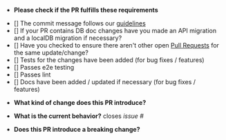 <!-- You can erase any parts of this template not applicable to your Pull Request. -->

* **Please check if the PR fulfills these requirements**
- [] The commit message follows our [guidelines](../CONTRIBUTING.md)
- [] If your PR contains DB doc changes have you made an API migration and a localDB migration if necessary?
- [] Have you checked to ensure there aren't other open [Pull Requests](../../../pulls) for the same update/change?
- [] Tests for the changes have been added (for bug fixes / features)
- [] Passes e2e testing
- [] Passes lint
- [] Docs have been added / updated if necessary (for bug fixes / features)


* **What kind of change does this PR introduce?**



* **What is the current behavior?** 
closes _issue #_



* **Does this PR introduce a breaking change?**
